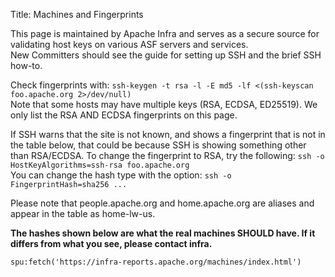Title: Machines and Fingerprints

This page is maintained by Apache Infra and serves as a secure source for validating host keys on various ASF servers and services. <br/>
New Committers should see the guide for setting up SSH and the brief SSH how-to.

Check fingerprints with: `ssh-keygen -t rsa -l -E md5 -lf <(ssh-keyscan foo.apache.org 2>/dev/null)` <br/>
Note that some hosts may have multiple keys (RSA, ECDSA, ED25519). We only list the RSA AND ECDSA fingerprints on this page.

If SSH warns that the site is not known, and shows a fingerprint that is not in the table below, that could be because SSH is showing something other than RSA/ECDSA. To change the fingerprint to RSA, try the following: `ssh -o HostKeyAlgorithms=ssh-rsa foo.apache.org` <br/>
You can change the hash type with the option: `ssh -o FingerprintHash=sha256 ... `

Please note that people.apache.org and home.apache.org are aliases and appear in the table as home-lw-us.

**The hashes shown below are what the real machines SHOULD have. If it differs from what you see, please contact infra.**


`spu:fetch('https://infra-reports.apache.org/machines/index.html')`
